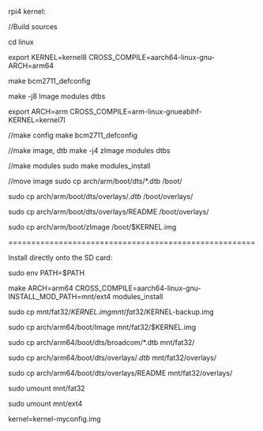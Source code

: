 rpi4 kernel:

//Build sources

cd linux

export KERNEL=kernel8  CROSS_COMPILE=aarch64-linux-gnu-  ARCH=arm64 

make bcm2711_defconfig

make  -j8   Image modules dtbs

 
export  ARCH=arm CROSS_COMPILE=arm-linux-gnueabihf-  KERNEL=kernel7l

//make config
make  bcm2711_defconfig

//make image, dtb
make -j4 zImage modules dtbs

//make modules
sudo make modules_install

//move image 
sudo cp arch/arm/boot/dts/*.dtb /boot/

sudo cp arch/arm/boot/dts/overlays/*.dtb* /boot/overlays/

sudo cp arch/arm/boot/dts/overlays/README /boot/overlays/

sudo cp arch/arm/boot/zImage /boot/$KERNEL.img

======================================================

Install directly onto the SD card:

sudo env PATH=$PATH 

make ARCH=arm64 CROSS_COMPILE=aarch64-linux-gnu- INSTALL_MOD_PATH=mnt/ext4 modules_install

sudo cp mnt/fat32/$KERNEL.img mnt/fat32/$KERNEL-backup.img

sudo cp arch/arm64/boot/Image mnt/fat32/$KERNEL.img

sudo cp arch/arm64/boot/dts/broadcom/*.dtb mnt/fat32/

sudo cp arch/arm64/boot/dts/overlays/*.dtb* mnt/fat32/overlays/

sudo cp arch/arm64/boot/dts/overlays/README mnt/fat32/overlays/

sudo umount mnt/fat32

sudo umount mnt/ext4

kernel=kernel-myconfig.img
